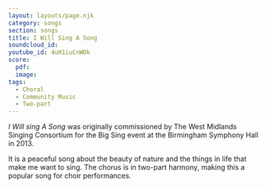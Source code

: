 ```yaml
---
layout: layouts/page.njk
category: songs
section: songs
title: I Will Sing A Song
soundcloud_id:
youtube_id: 4uH1iuCnWOk
score:
  pdf:
  image:
tags:
  - Choral
  - Community Music
  - Two-part
---
```


*I Will sing A Song* was originally commissioned by The West Midlands Singing Consortium for the Big Sing event at the Birmingham Symphony Hall in 2013. 

It is a peaceful song about the beauty of nature and the things in life that make me want to sing. The chorus is in two-part harmony, making this a popular song for choir performances.
